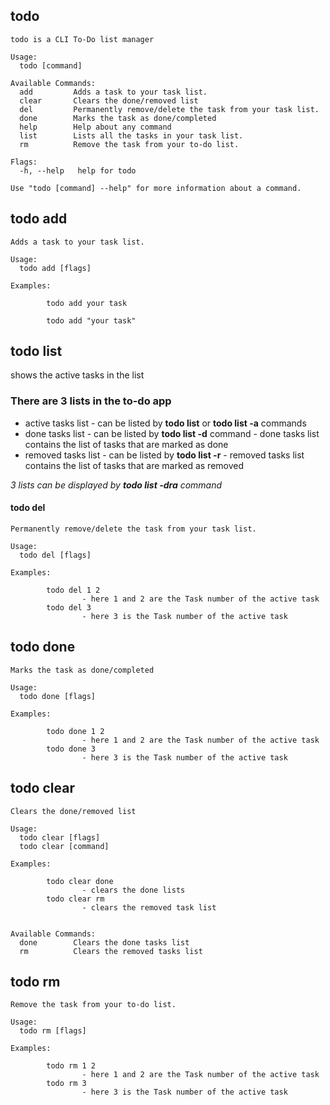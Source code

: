 ## todo

```
todo is a CLI To-Do list manager

Usage:
  todo [command]

Available Commands:
  add         Adds a task to your task list.
  clear       Clears the done/removed list
  del         Permanently remove/delete the task from your task list.
  done        Marks the task as done/completed
  help        Help about any command
  list        Lists all the tasks in your task list.
  rm          Remove the task from your to-do list.

Flags:
  -h, --help   help for todo

Use "todo [command] --help" for more information about a command.

```

## todo add

```
Adds a task to your task list.

Usage:
  todo add [flags]

Examples:

        todo add your task

        todo add "your task"
```

## todo list

shows the active tasks in the list

### There are 3 lists in the to-do app

- active tasks list
      - can be listed by **todo list** or **todo list -a** commands
- done tasks list
      - can be listed by **todo list -d** command
      - done tasks list contains the list of tasks that are marked as done
- removed tasks list
      - can be listed by **todo list -r**
      - removed tasks list contains the list of tasks that are marked as removed

_3 lists can be displayed by **todo list -dra** command_


#### todo del

```
Permanently remove/delete the task from your task list.

Usage:
  todo del [flags]

Examples:

        todo del 1 2
                - here 1 and 2 are the Task number of the active task
        todo del 3
                - here 3 is the Task number of the active task

```

## todo done

```
Marks the task as done/completed

Usage:
  todo done [flags]

Examples:

        todo done 1 2
                - here 1 and 2 are the Task number of the active task
        todo done 3
                - here 3 is the Task number of the active task
```

## todo clear

```
Clears the done/removed list

Usage:
  todo clear [flags]
  todo clear [command]

Examples:

        todo clear done
                - clears the done lists
        todo clear rm
                - clears the removed task list


Available Commands:
  done        Clears the done tasks list
  rm          Clears the removed tasks list
```

## todo rm

```
Remove the task from your to-do list.

Usage:
  todo rm [flags]

Examples:

        todo rm 1 2
                - here 1 and 2 are the Task number of the active task
        todo rm 3
                - here 3 is the Task number of the active task
```

